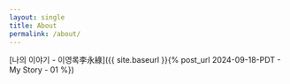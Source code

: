 ```yaml
---
layout: single
title: About
permalink: /about/
---
```


<head>
	<link rel="stylesheet" href="/resource/styles.css">
</head>

[나의 이야기 - 이영록李永綠]({{ site.baseurl }}{% post_url 2024-09-18-PDT - My Story - 01 %})



<!--h1 id="author">이영록(李永綠)</h1>

<ul>
<li>
1945년 - 전남 장흥에서 태어남
</li><li>
광주고등학교, 서울대 문리대,
</li><li>
연세대 경영대학원 졸업(경제학 석사)
</li><li>
1969~ 75년 - 동아일보 기자
</li><li>
1978~2005년
-
대한상공회의소  산업부장, 산업조사 담당이사, 총무이사, 상무이사 겸 관리본부장, 서울상공회의소 사무국장, 기획관리 담당 상무이사, 대한상공 회의소 상의역
</li><li>
1990~ 92년 - 서울산업대학교 강사(경영학/노사관계론)
</li><li>
1997년~ - 최저임금 심의위원(노동부),통계위원회 위원(통계청),
사회간접자본 민자유치 심의위원(건설교통부),
기업활동규제완화 심의위원(산업자원부),
지구환경분과위원회 위원(환경부) 역임
</li><li>
2002년~ - 한국규제학회 감사
</li><li>
2004년 - 한국방송공사(KBS) 경영평가위원,
방송위원회 방송심의위원,
안종필자유언론상 심사위원
</li><li>
2005~2008년 - 한국토지공사 비상임이사
</li><li>
2007년~  - 사단법인 다산연구소 이사(현)
</li>
</ul-->

